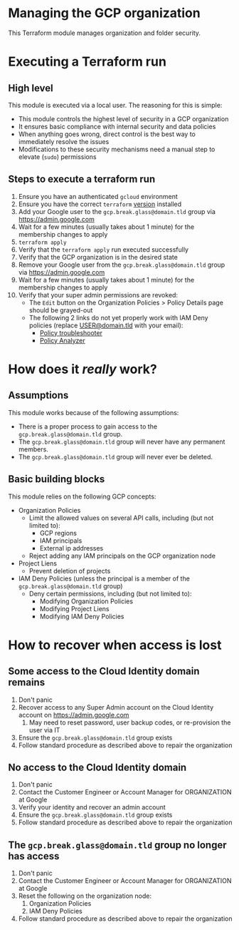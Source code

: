 # Managing the GCP organization

This Terraform module manages organization and folder security.

# Executing a Terraform run

## High level

This module is executed via a local user.
The reasoning for this is simple:

- This module controls the highest level of security in a GCP organization
- It ensures basic compliance with internal security and data policies
- When anything goes wrong, direct control is the best way to immediately resolve the issues
- Modifications to these security mechanisms need a manual step to elevate (`sudo`) permissions

## Steps to execute a terraform run

1. Ensure you have an authenticated `gcloud` environment
2. Ensure you have the correct `terraform` [version](./versions.tf) installed
3. Add your Google user to the `gcp.break.glass@domain.tld` group via <https://admin.google.com>
4. Wait for a few minutes (usually takes about 1 minute) for the membership changes to apply
5. `terraform apply`
6. Verify that the `terraform apply` run executed successfully
7. Verify that the GCP organization is in the desired state
8. Remove your Google user from the `gcp.break.glass@domain.tld` group via <https://admin.google.com>
9. Wait for a few minutes (usually takes about 1 minute) for the membership changes to apply
10. Verify that your super admin permissions are revoked:
    - The `Edit` button on the Organization Policies > Policy Details page should be grayed-out
    - The following 2 links do not yet properly work with IAM Deny policies (replace USER@domain.tld with your
      email):
      - [Policy troubleshooter](https://console.cloud.google.com/iam-admin/troubleshooter;principal=USER@domain.tld;resources=%2F%2Fcloudresourcemanager.googleapis.com%2Forganizations%2FORGANIZATION_ID;permissions=resourcemanager.projects.updateLiens/result?organizationId=ORGANIZATION_ID)
      - [Policy Analyzer](https://console.cloud.google.com/iam-admin/troubleshooter;principal=USER@domain.tld;resources=%2F%2Fcloudresourcemanager.googleapis.com%2Forganizations%2FORGANIZATION_ID,%2F%2Fcloudresourcemanager.googleapis.com%2Forganizations%2FORGANIZATION_ID,%2F%2Fcloudresourcemanager.googleapis.com%2Forganizations%2FORGANIZATION_ID;permissions=resourcemanager.projects.updateLiens,orgpolicy.policy.set,iam.denypolicies.update/result?organizationId=ORGANIZATION_ID)

# How does it _really_ work?

## Assumptions

This module works because of the following assumptions:

- There is a proper process to gain access to the `gcp.break.glass@domain.tld` group.
- The `gcp.break.glass@domain.tld` group will never have any permanent members.
- The `gcp.break.glass@domain.tld` group will never ever be deleted.

## Basic building blocks

This module relies on the following GCP concepts:

- Organization Policies
  - Limit the allowed values on several API calls, including (but not limited to):
    - GCP regions
    - IAM principals
    - External ip addresses
  - Reject adding any IAM principals on the GCP organization node
- Project Liens
  - Prevent deletion of projects
- IAM Deny Policies (unless the principal is a member of the `gcp.break.glass@domain.tld` group)
  - Deny certain permissions, including (but not limited to):
    - Modifying Organization Policies
    - Modifying Project Liens
    - Modifying IAM Deny Policies

# How to recover when access is lost

## Some access to the Cloud Identity domain remains

1. Don't panic
2. Recover access to any Super Admin account on the Cloud Identity account on <https://admin.google.com>
   1. May need to reset password, user backup codes, or re-provision the user via IT
3. Ensure the `gcp.break.glass@domain.tld` group exists
4. Follow standard procedure as described above to repair the organization

## No access to the Cloud Identity domain

1. Don't panic
2. Contact the Customer Engineer or Account Manager for ORGANIZATION at Google
3. Verify your identity and recover an admin account
4. Ensure the `gcp.break.glass@domain.tld` group exists
5. Follow standard procedure as described above to repair the organization

## The `gcp.break.glass@domain.tld` group no longer has access

1. Don't panic
2. Contact the Customer Engineer or Account Manager for ORGANIZATION at Google
3. Reset the following on the organization node:
   1. Organization Policies
   2. IAM Deny Policies
4. Follow standard procedure as described above to repair the organization
